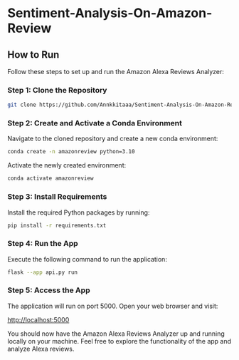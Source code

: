 # Sentiment-Analysis-On-Amazon-Review

## How to Run

Follow these steps to set up and run the Amazon Alexa Reviews Analyzer:

### Step 1: Clone the Repository

```bash
git clone https://github.com/Annkkitaaa/Sentiment-Analysis-On-Amazon-Review.git
```

### Step 2: Create and Activate a Conda Environment

Navigate to the cloned repository and create a new conda environment:

```bash
conda create -n amazonreview python=3.10
```

Activate the newly created environment:

```bash
conda activate amazonreview
```

### Step 3: Install Requirements

Install the required Python packages by running:

```bash
pip install -r requirements.txt
```

### Step 4: Run the App

Execute the following command to run the application:

```bash
flask --app api.py run
```

### Step 5: Access the App

The application will run on port 5000. Open your web browser and visit:

[http://localhost:5000](http://localhost:5000)

You should now have the Amazon Alexa Reviews Analyzer up and running locally on your machine. Feel free to explore the functionality of the app and analyze Alexa reviews.

